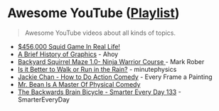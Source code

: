 # Awesome YouTube ([Playlist](https://youtube.com/playlist?list=PLpjqMwJhmfiGFgobP7obKjBkQr-B77Asr&feature=shared))
> Awesome YouTube videos about all kinds of topics.

* [$456,000 Squid Game In Real Life!](https://youtu.be/0e3GPea1Tyg)
* [A Brief History of Graphics](https://youtu.be/QyjyWUrHsFc) - Ahoy
* [Backyard Squirrel Maze 1.0- Ninja Warrior Course ](https://youtu.be/hFZFjoX2cGg) - Mark Rober
* [Is it Better to Walk or Run in the Rain?](https://youtu.be/3MqYE2UuN24) - minutephysics
* [Jackie Chan - How to Do Action Comedy](https://youtu.be/Z1PCtIaM_GQ) -  Every Frame a Painting
* [Mr. Bean Is A Master Of Physical Comedy](https://youtu.be/uBUnmdd5-iA)
* [The Backwards Brain Bicycle - Smarter Every Day 133](https://youtu.be/MFzDaBzBlL0) - SmarterEveryDay
